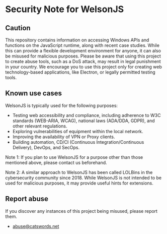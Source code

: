 # Security Note for WelsonJS

## Caution
This repository contains information on accessing Windows APIs and functions on the JavaScript runtime, along with recent case studies. While this can provide a flexible development environment for anyone, it can also be misused for malicious purposes. Please be aware that using this project to create abuse tools, such as a DoS attack, may result in legal punishment in your country. We encourage you to use this project only for creating web technology-based applications, like Electron, or legally permitted testing tools.

## Known use cases
WelsonJS is typically used for the following purposes:

  * Testing web accessibility and compliance, including adherence to W3C standards (WEB-ARIA, WCAG), national laws (ADA/DDA, GDPR), and other relevant regulations.
  * Exploring vulnerabilities of equipment within the local network.
  * Improving the availability of VPN or Proxy clients.
  * Building automation, CD/CI (Continuous Integration/Continuous Delivery), DevOps, and SecOps.

Note 1: If you plan to use WelsonJS for a purpose other than those mentioned above, please contact us beforehand.

Note 2: A similar approach to WelsonJS has been called LOLBins in the cybersecurity community since 2018. While WelsonJS is not intended to be used for malicious purposes, it may provide useful hints for extensions.

## Report abuse
If you discover any instances of this project being misused, please report them.

  * abuse@catswords.net
